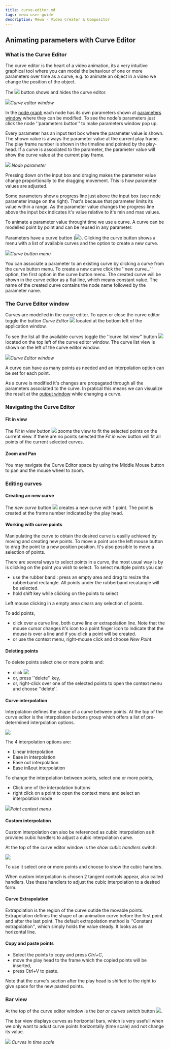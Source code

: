```yaml
---
title: curve-editor.md
tags: mewa-user-guide
description: Mewa - Video Creator & Compositor
---
```


## Animating parameters with Curve Editor


### What is the Curve Editor ###

The curve editor is the heart of a video animation, its a very intuitive graphical tool where you can model the behaviour of one or more parameters over time as a curve, e.g. to animate an object in a video we change the position of the object.

The ![](https://upload.wikimedia.org/wikipedia/commons/d/d2/ShowCurveEditorButton.png) button shows and hides the curve editor.

![](https://upload.wikimedia.org/wikipedia/commons/9/94/CurveEditorInMainWindow.png)*Curve editor window*

In the [node graph](node-graph.md) each node has its own parameters shown at [parameters window]() where they can be modified. To see the node's parameters just click the node ''parameters button'' to make parameters window pop up.

Every parameter has an input text box where the parameter value is shown. The shown value is always the parameter value at the current play frame. The play frame number is shown in the timeline and pointed by the play-head. If a curve is associated to the parameter, the parameter value will show the curve value at the current play frame.

![](https://upload.wikimedia.org/wikipedia/commons/5/53/ParameterControl.png) *Node parameter*


Pressing down on the input box and draging makes the parameter value change proportionally to the dragging movement. This is how parameter values are adjusted.


Some parameters show a progress line just above the input box (see node parameter image on the right). That's because that parameter limits its value within a range. As the parameter value changes the progress line above the input box indicates it's value relative to it's min and max values.

To animate a parameter value throught time we use a curve. A curve can be modelled point by point and can be reused in any parameter.

Parameters have a curve button (![](https://upload.wikimedia.org/wikipedia/commons/b/ba/AssociateCurveButton.png)). Clicking the curve button shows a menu with a list of available curves and the option to create a new curve.

![](https://upload.wikimedia.org/wikipedia/commons/d/da/AssociatingCurveMenu.png)*Curve button menu*


You can associate a parameter to an existing curve by clicking a curve from the curve button menu.
To create a new curve click the ''new curve...'' option, the first option in the curve button menu. The created curve will be shown in the curve editor as a flat line, which means constant value. The name of the created curve contains the node name followed by the parameter name.


### The Curve Editor window ###

Curves are modelled in the curve editor. To open or close the curve editor toggle the button *Curve Editor* ![](https://upload.wikimedia.org/wikipedia/commons/d/d2/ShowCurveEditorButton.png) located at the bottom left of the application window.

To see the list all the available curves toggle the ''curve list view'' button ![](https://upload.wikimedia.org/wikipedia/commons/1/17/CurveListIcon.png) located on the top left of the curve editor window. The curve list view is shown on the left of the curve editor window.

![](https://upload.wikimedia.org/wikipedia/commons/2/2f/CurveEditorWithListView.png)*Curve Editor window*


A curve can have as many points as needed and an interpolation option can be set for each point.

As a curve is modified it's changes are propagated through all the parameters associated to the curve. In pratical this means we can visualize the result at the [output window](https://hackmd.io/VIsuWHCySFWk6j2shR36zw#Output-window) while changing a curve.


### Navigating the Curve Editor ###

#### Fit in view ####
The *Fit in view* button ![](https://upload.wikimedia.org/wikipedia/commons/9/9f/FitInViewButton.png) zooms the view to fit the selected points on the current view. If there are no points selected the *Fit in view* button will fit all points of the current selected curves.


#### Zoom and Pan ####
You may navigate the Curve Editor space by using the Middle Mouse button to pan and the mouse wheel to zoom.

### Editing curves ###

#### Creating an new curve ####

The *new curve* button ![](https://upload.wikimedia.org/wikipedia/commons/8/82/NewCurveButton.png) creates a new curve with 1 point. The point is created at the frame number indicated by the play head.



#### Working with curve points ####

Manipulating the curve to obtain the desired curve is easilly achieved by moving and creating new points. To move a point use the left mouse button to drag the point to a new position position. It's also possible to move a selection of points.

There are several ways to select points in a curve, the most usual way is by is clicking on the point you wish to select. To select multiple points you can
* use the rubber band : press an empty area and drag to resize the rubberband rectangle. All points under the rubberband recatangle will be selected.
* hold shift key while clicking on the points to select

Left mouse clicking in a empty area clears any selection of points.

To add points,
* click over a curve line, both curve line or extrapolation line. Note that the mouse cursor changes it's icon to a point finger icon to indicate that the mouse is over a line and if you click a point will be created.
* or use the context menu, right-mouse click and choose *New Point*.



#### Deleting points ####


To delete points select one or more points and:
* click ![](https://upload.wikimedia.org/wikipedia/commons/c/c3/DeletePoint.png).
* or, press ''delete'' key,
* or, right-click over one of the selected points to open the context menu and choose ''delete''.

#### Curve interpolation ####
Interpolation defines the shape of a curve between points.
At the top of the curve editor is the interpolation buttons group which offers a list of pre-determined interpolation options.

![](https://upload.wikimedia.org/wikipedia/commons/d/db/InterpolationButtons.png)

The 4 interpolation options are:
* Linear interpolation
* Ease in interpolation
* Ease out interpolation
* Ease in&out interpolation

To change the interpolation between points, select one or more points,
* Click one of the interpolation buttons
* right click on a point to open the context menu and select an interpolation mode

![](https://upload.wikimedia.org/wikibooks/en/4/47/PointContextMenu.png)*Point context menu*



#### Custom interpolation ####

Custom interpolation can also be referenced as cubic interpolation as it provides cubic handlers to adjust a cubic interpolation curve.

At the top of the curve editor window is the *show cubic handlers* switch:

![](https://upload.wikimedia.org/wikipedia/commons/6/6d/CubicHandlersSwitch.png)

To use it select one or more points and choose to show the cubic handlers.

When custom interpolation is chosen 2 tangent controls appear, also called handlers. Use these handlers to adjust the cubic interpolation to a desired form.



#### Curve  Extrapolation ####

Extrapolation is the region of the curve outide the movable points. Extrapolation defines the shape of an animation curve before the first point and after the last point. The default extrapolation method is ''Constant extrapolation'', which simply holds the value steady. It looks as an horizontal line.

#### Copy and paste points ####
* Select the points to copy and press *Ctrl+C*,
* move the play head to the frame which the copied points will be inserted,
* press Ctrl+V to paste.

Note that the curve's section after the play head is shifted to the right to give space for the new pasted points.


### Bar view ###

At the top of the curve editor window is the *bar or curves* switch button ![](https://upload.wikimedia.org/wikipedia/commons/3/36/BarCurvesSwitch.png).

The bar view displays curves as horizontal bars, which is very usefull when we only want to adust curve points horizontally (time scale) and not change its value.

![](https://i.imgur.com/SomcDgE.png)
*Curves in time scale*



